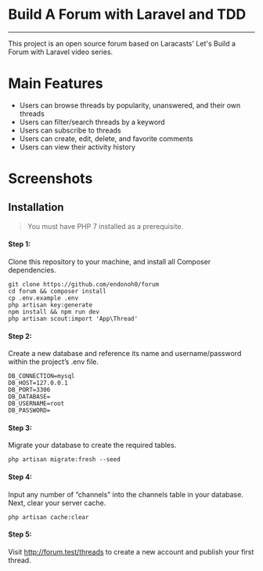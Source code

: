 # Build A Forum with Laravel and TDD
---
This project is an open source forum based on Laracasts' Let's Build a Forum with Laravel video series.

# Main Features

- Users can browse threads by popularity, unanswered, and their own threads
- Users can filter/search threads by a keyword
- Users can subscribe to threads
- Users can create, edit, delete, and favorite comments
- Users can view their activity history 

# Screenshots

## Installation
> You must have PHP 7 installed as a prerequisite.

#### Step 1:
Clone this repository to your machine, and install all Composer dependencies.
```
git clone https://github.com/endonoh0/forum
cd forum && composer install
cp .env.example .env
php artisan key:generate
npm install && npm run dev
php artisan scout:import 'App\Thread'
```
#### Step 2:
Create a new database and reference its name and username/password within the project’s .env file.
```
DB_CONNECTION=mysql
DB_HOST=127.0.0.1
DB_PORT=3306
DB_DATABASE=
DB_USERNAME=root
DB_PASSWORD=
```

#### Step 3:
Migrate your database to create the required tables.
```
php artisan migrate:fresh --seed
```

#### Step 4:
Input any number of “channels” into the channels table in your database. Next, clear your server cache.
```
php artisan cache:clear
```

#### Step 5: 
Visit http://forum.test/threads to create a new account and publish your first thread.
